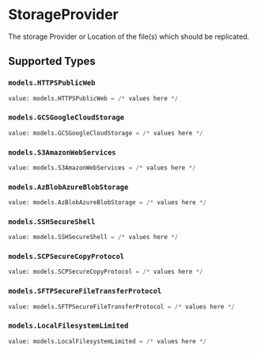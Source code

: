 # StorageProvider

The storage Provider or Location of the file(s) which should be replicated.


## Supported Types

### `models.HTTPSPublicWeb`

```python
value: models.HTTPSPublicWeb = /* values here */
```

### `models.GCSGoogleCloudStorage`

```python
value: models.GCSGoogleCloudStorage = /* values here */
```

### `models.S3AmazonWebServices`

```python
value: models.S3AmazonWebServices = /* values here */
```

### `models.AzBlobAzureBlobStorage`

```python
value: models.AzBlobAzureBlobStorage = /* values here */
```

### `models.SSHSecureShell`

```python
value: models.SSHSecureShell = /* values here */
```

### `models.SCPSecureCopyProtocol`

```python
value: models.SCPSecureCopyProtocol = /* values here */
```

### `models.SFTPSecureFileTransferProtocol`

```python
value: models.SFTPSecureFileTransferProtocol = /* values here */
```

### `models.LocalFilesystemLimited`

```python
value: models.LocalFilesystemLimited = /* values here */
```

